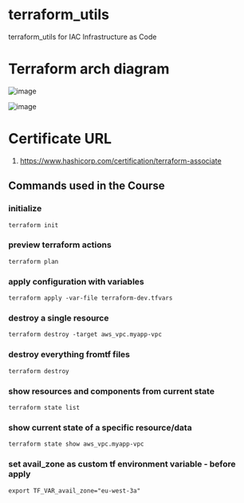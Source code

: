 # terraform_utils
terraform_utils for IAC Infrastructure as Code

# Terraform arch diagram
![image](https://user-images.githubusercontent.com/5849522/179147760-5191772f-64ba-49f5-bb33-f1e3eb79e7f3.png)

![image](https://user-images.githubusercontent.com/5849522/179147798-b6efa455-dc57-4282-8128-bac1517809ed.png)


# Certificate URL
1. https://www.hashicorp.com/certification/terraform-associate



## Commands used in the Course

### initialize

    terraform init

### preview terraform actions

    terraform plan

### apply configuration with variables

    terraform apply -var-file terraform-dev.tfvars

### destroy a single resource

    terraform destroy -target aws_vpc.myapp-vpc

### destroy everything fromtf files

    terraform destroy

### show resources and components from current state

    terraform state list

### show current state of a specific resource/data

    terraform state show aws_vpc.myapp-vpc    

### set avail_zone as custom tf environment variable - before apply

    export TF_VAR_avail_zone="eu-west-3a"


